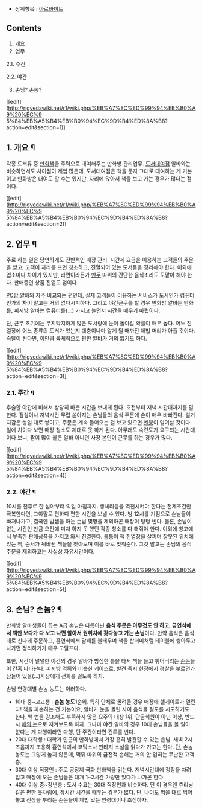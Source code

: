   * 상위항목 : [아르바이트](%EC%95%84%EB%A5%B4%EB%B0%94%EC%9D%B4%ED%8A%B8.md)  

## Contents

    

1. 개요 
2. 업무 
    

2.1. 주간

2.2. 야간

3. 손님? 손놈? 

[[edit](http://rigvedawiki.net/r1/wiki.php/%EB%A7%8C%ED%99%94%EB%B0%A9%20%EC%9
5%84%EB%A5%B4%EB%B0%94%EC%9D%B4%ED%8A%B8?action=edit&section=1)]

## 1. 개요 ¶

각종 도서류 중 [만화책](%EB%A7%8C%ED%99%94%EC%B1%85.md)을 주력으로 대여해주는 만화방 관리업무.
[도서대여점](%EB%8F%84%EC%84%9C%EB%8C%80%EC%97%AC%EC%A0%90.md) 알바와는 비슷하면서도 차이점이
제법 많은데, 도서대여점은 책을 문자 그대로 대여하는 게 기본이고 만화방은 대여도 할 수는 있지만, 자리에 앉아서 책을 보고 가는 경우가
많다는 점이다.

  

[[edit](http://rigvedawiki.net/r1/wiki.php/%EB%A7%8C%ED%99%94%EB%B0%A9%20%EC%9
5%84%EB%A5%B4%EB%B0%94%EC%9D%B4%ED%8A%B8?action=edit&section=2)]

## 2. 업무 ¶

주로 하는 일은 당연하게도 전반적인 매장 관리. 시간제 요금을 이용하는 고객들의 주문을 받고, 고객이 자리를 뜨면 청소하고, 진열되어 있는
도서들을 정리해야 한다. 이외에 업소마다 차이가 있지만, 라면이라든가 [만두](%EB%A7%8C%EB%91%90.md) 따위의 간단한
음식조리도 도맡아 해야 한다. 판매중인 상품 진열도 덤이다.

  

[PC방 알바](PC%EB%B0%A9%20%EC%95%8C%EB%B0%94.md)와 자주 비교되는 편인데, 실제 고객들이 이용하는
서비스가 도서인가 컴퓨터인가의 차이 말고는 거의 없다시피하다. 그리고 야간근무를 할 경우 만화방 알바는 만화를, 피시방 알바는
컴퓨터를(...) 가지고 놀면서 시간을 때우기 마련이다.

  

단, 근무 초기에는 무지막지하게 많은 도서량에 눈이 돌아갈 확률이 매우 높다. 어느 진열장에 어느 종류의 도서가 있는지 대충이나마 알게 될
때까진 제법 머리가 아플 것이다. 숙달이 된다면, 이만큼 육체적으로 편한 알바가 거의 없기도 하다.

  

[[edit](http://rigvedawiki.net/r1/wiki.php/%EB%A7%8C%ED%99%94%EB%B0%A9%20%EC%9
5%84%EB%A5%B4%EB%B0%94%EC%9D%B4%ED%8A%B8?action=edit&section=3)]

### 2.1. 주간 ¶

후술할 야간에 비해서 상당히 바쁜 시간을 보내게 된다. 오전부터 저녁 시간대까지를 말한다. 점심이나 저녁시간 무렵 쏟아지는 손님들의 음식
주문에 손이 매우 바빠진다. 설거지감은 쌓일 대로 쌓이고, 주문은 계속 들어오는 걸 보고 있으면
[멘붕](%EB%A9%98%EB%B6%95.md)이 일어날 것이다. 일에 치이다 보면 매장 청소도 제대로 못 하게 된다. 아무래도
숙련도가 요구되는 시간대이다 보니, 짬이 많이 붙은 알바 아니면 사장 본인이 근무를 하는 경우가 많다.

  

[[edit](http://rigvedawiki.net/r1/wiki.php/%EB%A7%8C%ED%99%94%EB%B0%A9%20%EC%9
5%84%EB%A5%B4%EB%B0%94%EC%9D%B4%ED%8A%B8?action=edit&section=4)]

### 2.2. 야간 ¶

10시를 전후로 한 심야부터 익일 아침까지. 생체리듬을 역전시켜야 한다는 전제조건만 극복한다면, 그야말로 편하디 편한 시간을 보낼 수 있다.
밤 12시를 기점으로 손님들이 빠져나가고, 결국엔 밤샘을 하는 손님 몇명을 제외하곤 매장이 텅텅 빈다. 물론, 손님이 없는 시간인 만큼
오전에 미처 하지 못 했던 각종 청소를 다 해줘야 한다. 이외에 창고에서 부족한 판매상품을 가지고 와서 진열한다. 틈틈이 책 진열장을 살피며
잘못된 위치에 있는 책, 순서가 뒤바뀐 책들을 찾아보며 이를 바로 맞춰준다. 그것 말고는 손님의 음식 주문을 제외하고는 사실상 자유시간이다.

  

[[edit](http://rigvedawiki.net/r1/wiki.php/%EB%A7%8C%ED%99%94%EB%B0%A9%20%EC%9
5%84%EB%A5%B4%EB%B0%94%EC%9D%B4%ED%8A%B8?action=edit&section=5)]

## 3. 손님? 손놈? ¶

만화방 알바생들이 꼽는 A급 손님은 다름아닌 **음식 주문은 아무것도 안 하고, 금연석에서 책만 보다가 다 보고 나면 알아서 원위치에
갖다놓고 가는 손님**이다. 만약 음식은 음식 대로 신나게 주문하고, 흡연석에서 담배를 불태우며 책을 산더미처럼 테이블에 쌓아두고 나가면
정리하기가 매우 고달프다.

  

또한, 시간이 널널한 야간의 경우 알바가 방심한 틈을 타서 책을 들고 튀어버리는 [손놈](%EC%86%90%EB%86%88.md)들이
간혹 나타난다. 피시방 먹튀와 비슷한 케이스로, 발견 즉시 현장에서 경찰을 부르던가 잠들어 있을(...)사장에게 전화를 걸도록 하자.

  

손님 연령대별 손놈 농도는 이러하다.  

  * 10대 중~고교생 : **손놈 농도**1순위. 특히 단체로 몰려올 경우 매장에 헬게이트가 열린다! 책을 파손하는 건 기본이요, 알바가 눈을 돌린 사이 음식물 절도를 시도하기도 한다. 백 번을 강조해도 부족하지 않은 요주의 대상 1위. 단골회원이 아닌 이상, 반드시 [매의 눈](%EB%A7%A4%EC%9D%98%20%EB%88%88.md)으로 지켜보도록 하자. 그나마 야간 알바의 경우 10대 손님들을 볼 일이 없다는 게 다행이라면 다행, 단 주간이라면 건투를 빈다.
  * 20대 대학생 : 대학가 인근의 만화방에서 가장 흔히 발견할 수 있는 손님. 새벽 2시 즈음까지 조용히 흡연석에서 코믹스나 판타지 소설을 읽다가 가고는 한다. 단, 손놈 농도는 그렇게 높지 않은데, 먹튀 따위의 금전적 손해는 거의 안 입히는 무난한 고객층.
  * 30대 이상 직장인 : 주로 공장제 극화 만화책을 읽는다. 저녁시간대에 정장을 차려입고 매장에 오는 손님들은 대개 1~2시간 가량만 있다가 나가곤 한다.
  * 40대 이상 중~장년층 : 도서 수요는 30대 직장인과 비슷하다. 단 이 경우엔 츄리닝 같은 편한 옷차림에, 장시간 시간을 때우는 경우가 많다. 단, 나이도 먹을 대로 먹어놓고 진상을 부리는 손놈들이 제법 있는 연령대이니 조심하자.


